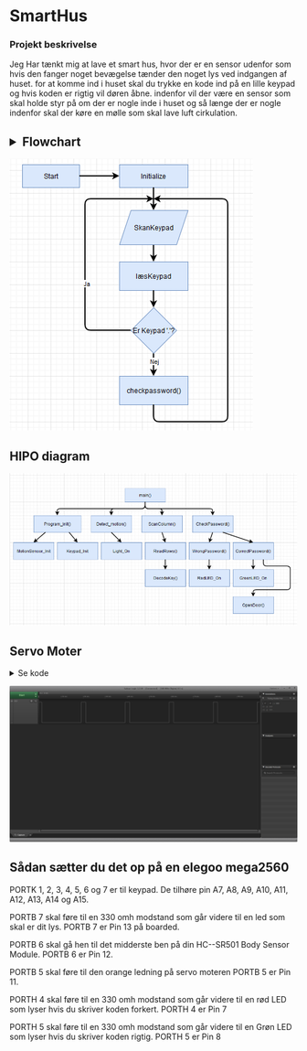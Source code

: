 # SmartHus

### Projekt beskrivelse
Jeg Har tænkt mig at lave et smart hus, hvor der er en sensor udenfor som hvis den fanger noget bevægelse tænder den noget lys ved indgangen af huset. for at komme ind i huset skal du trykke en kode ind på en lille keypad og hvis koden er rigtig vil døren åbne. indenfor vil der være en sensor som skal holde styr på om der er nogle inde i huset og så længe der er nogle indenfor skal der køre en mølle som skal lave luft cirkulation.

## <details><summary>Flowchart</summary>

 ![image](Pictures/Flowchart.PNG)

</details>

## HIPO diagram
![image](Pictures/HIPODiagram.PNG)
## Servo Moter
<details><summary>Se kode</summary>
	
```c
// Compare Output Mode: Fast PWM Mode: Clear OC1A on Compare Match, set OC1A at BOTTOM, non-inverting mode (Table 17-5)
TCCR1A |= (1<<COM1A1);
	
//Waveform Generation Mode: Mode 8 Fast PWM: WGMn3 = 1 (Table 17-2)
TCCR1B |= (1 << WGM13);
	
// Clock Select Bit: clk/8 prescaling: CS = 011 : = 1, CS11 = 1 (Table 17-6), frekv. = 50Hz
TCCR1B |= (1<<CS11);
	
ICR1 = 20000;
```
	
</details>

![image](Pictures/ServoMoter.png)

## Sådan sætter du det op på en elegoo mega2560
PORTK 1, 2, 3, 4, 5, 6 og 7 er til keypad.
De tilhøre pin A7, A8, A9, A10, A11, A12, A13, A14 og A15.

PORTB 7 skal føre til en 330 omh modstand som går videre til en led som skal er dit lys.
PORTB 7 er Pin 13 på boarded.

PORTB 6 skal gå hen til det midderste ben på din HC--SR501 Body Sensor Module.
PORTB 6 er Pin 12.

PORTB 5 skal føre til den orange ledning på servo moteren
PORTB 5 er Pin 11.

PORTH 4 skal føre til en 330 omh modstand som går videre til en rød LED som lyser hvis du skriver koden forkert.
PORTH 4 er Pin 7

PORTH 5 skal føre til en 330 omh modstand som går videre til en Grøn LED som lyser hvis du skriver koden rigtig.
PORTH 5 er Pin 8
